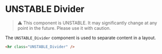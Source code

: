 # UNSTABLE Divider

> ⚠️ This component is UNSTABLE. It may significantly change at any point in the future.
> Please use it with caution.

The `UNSTABLE_Divider` component is used to separate content in a layout.

```html
<hr class="UNSTABLE_Divider" />
```
